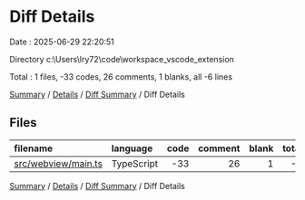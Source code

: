 # Diff Details

Date : 2025-06-29 22:20:51

Directory c:\\Users\\lry72\\code\\workspace_vscode_extension

Total : 1 files,  -33 codes, 26 comments, 1 blanks, all -6 lines

[Summary](results.md) / [Details](details.md) / [Diff Summary](diff.md) / Diff Details

## Files
| filename | language | code | comment | blank | total |
| :--- | :--- | ---: | ---: | ---: | ---: |
| [src/webview/main.ts](/src/webview/main.ts) | TypeScript | -33 | 26 | 1 | -6 |

[Summary](results.md) / [Details](details.md) / [Diff Summary](diff.md) / Diff Details